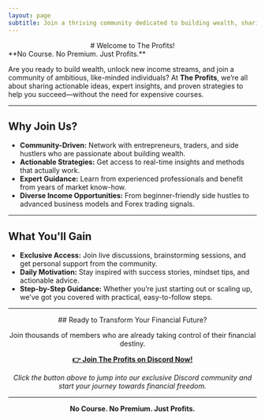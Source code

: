 ```yaml
---
layout: page
subtitle: Join a thriving community dedicated to building wealth, sharing ideas, and achieving financial freedom.
---
```

<div align="center">
# Welcome to The Profits!
</div>
**No Course. No Premium. Just Profits.**

Are you ready to build wealth, unlock new income streams, and join a community of ambitious, like-minded individuals? At **The Profits**, we’re all about sharing actionable ideas, expert insights, and proven strategies to help you succeed—without the need for expensive courses.

---

## Why Join Us?

- **Community-Driven:** Network with entrepreneurs, traders, and side hustlers who are passionate about building wealth.
- **Actionable Strategies:** Get access to real-time insights and methods that actually work.
- **Expert Guidance:** Learn from experienced professionals and benefit from years of market know-how.
- **Diverse Income Opportunities:** From beginner-friendly side hustles to advanced business models and Forex trading signals.

---

## What You'll Gain

- **Exclusive Access:** Join live discussions, brainstorming sessions, and get personal support from the community.
- **Daily Motivation:** Stay inspired with success stories, mindset tips, and actionable advice.
- **Step-by-Step Guidance:** Whether you’re just starting out or scaling up, we’ve got you covered with practical, easy-to-follow steps.

---
<center>
## Ready to Transform Your Financial Future?

Join thousands of members who are already taking control of their financial destiny.

[**👉 Join The Profits on Discord Now!**](https://discord.gg/your-invite-link)

*Click the button above to jump into our exclusive Discord community and start your journey towards financial freedom.*

---

**No Course. No Premium. Just Profits.**
</center>